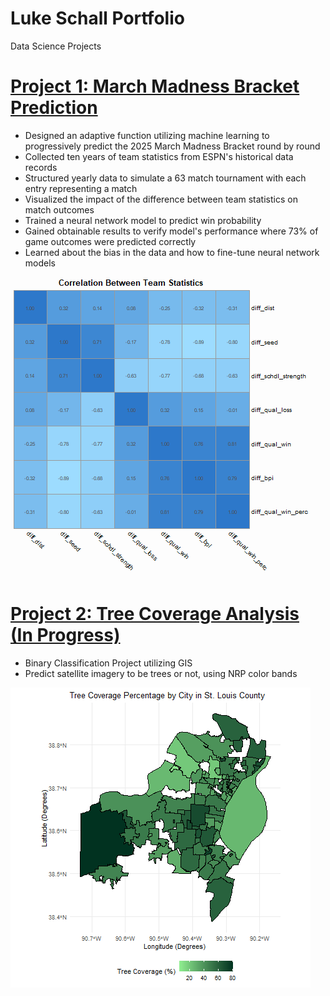 # Luke Schall Portfolio
Data Science Projects

# [Project 1: March Madness Bracket Prediction](https://github.com/luke-as-11/march_madness_bracket_prediction)
- Designed an adaptive function utilizing machine learning to progressively predict the 2025 March Madness Bracket round by round
- Collected ten years of team statistics from ESPN's historical data records
- Structured yearly data to simulate a 63 match tournament with each entry representing a match 
- Visualized the impact of the difference between team statistics on match outcomes
- Trained a neural network model to predict win probability
- Gained obtainable results to verify model's performance where 73% of game outcomes were predicted correctly
- Learned about the bias in the data and how to fine-tune neural network models

![](/assets/images/correlation_matrix.png)

# [Project 2: Tree Coverage Analysis (In Progress)](https://github.com/luke-a-schall/tree_coverage_analysis)
- Binary Classification Project utilizing GIS
- Predict satellite imagery to be trees or not, using NRP color bands

![](/assets/images/st_louis_tree_coverage_map.png)
